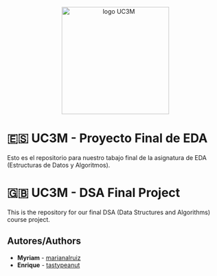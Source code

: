 <p align="center"><a href="uc3m.es"><img src="https://upload.wikimedia.org/wikipedia/commons/8/88/Acronimo_nombre3l.jpg" alt="logo UC3M" width="250"/></a></p>

# :es: UC3M - Proyecto Final de EDA
Esto es el repositorio para nuestro tabajo final de la asignatura de EDA (Estructuras de Datos y Algoritmos).
# :uk: UC3M - DSA Final Project
This is the repository for our final DSA (Data Structures and Algorithms) course project.

## Autores/Authors

* **Myriam** - [marianalruiz](https://github.com/marianalruiz)
* **Enrique** - [tastypeanut](https://github.com/tastypeanut)

